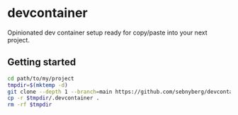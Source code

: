 # devcontainer

Opinionated dev container setup ready for copy/paste into your next project.

## Getting started

```bash
cd path/to/my/project
tmpdir=$(mktemp -d)
git clone --depth 1 --branch=main https://github.com/sebnyberg/devcontainer $tmpdir
cp -r $tmpdir/.devcontainer .
rm -rf $tmpdir
```